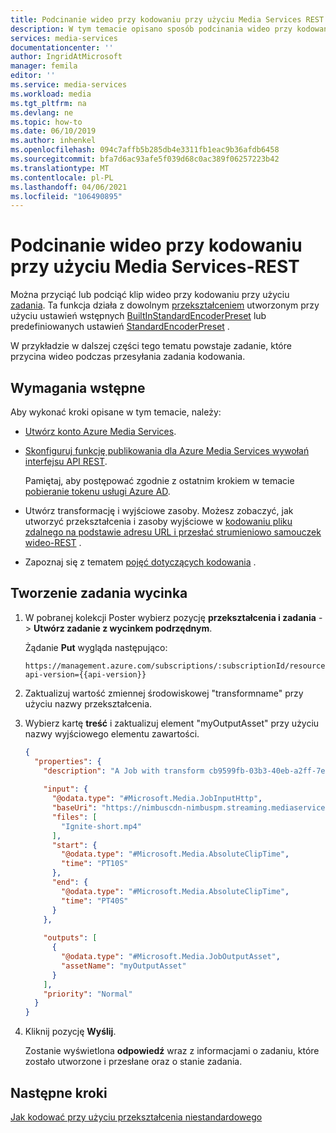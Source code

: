 ```yaml
---
title: Podcinanie wideo przy kodowaniu przy użyciu Media Services REST
description: W tym temacie opisano sposób podcinania wideo przy kodowaniu przy użyciu Azure Media Services za pomocą interfejsu REST
services: media-services
documentationcenter: ''
author: IngridAtMicrosoft
manager: femila
editor: ''
ms.service: media-services
ms.workload: media
ms.tgt_pltfrm: na
ms.devlang: ne
ms.topic: how-to
ms.date: 06/10/2019
ms.author: inhenkel
ms.openlocfilehash: 094c7affb5b285db4e3311fb1eac9b36afdb6458
ms.sourcegitcommit: bfa7d6ac93afe5f039d68c0ac389f06257223b42
ms.translationtype: MT
ms.contentlocale: pl-PL
ms.lasthandoff: 04/06/2021
ms.locfileid: "106490895"
---
```

# <a name="subclip-a-video-when-encoding-with-media-services---rest"></a>Podcinanie wideo przy kodowaniu przy użyciu Media Services-REST

Można przyciąć lub podciąć klip wideo przy kodowaniu przy użyciu [zadania](/rest/api/media/jobs). Ta funkcja działa z dowolnym [przekształceniem](/rest/api/media/transforms) utworzonym przy użyciu ustawień wstępnych [BuiltInStandardEncoderPreset](/rest/api/media/transforms/createorupdate#builtinstandardencoderpreset) lub predefiniowanych ustawień [StandardEncoderPreset](/rest/api/media/transforms/createorupdate#standardencoderpreset) . 

W przykładzie w dalszej części tego tematu powstaje zadanie, które przycina wideo podczas przesyłania zadania kodowania. 

## <a name="prerequisites"></a>Wymagania wstępne

Aby wykonać kroki opisane w tym temacie, należy:

- [Utwórz konto Azure Media Services](./account-create-how-to.md).
- [Skonfiguruj funkcję publikowania dla Azure Media Services wywołań interfejsu API REST](setup-postman-rest-how-to.md).
    
    Pamiętaj, aby postępować zgodnie z ostatnim krokiem w temacie [pobieranie tokenu usługi Azure AD](setup-postman-rest-how-to.md#get-azure-ad-token). 
- Utwórz transformację i wyjściowe zasoby. Możesz zobaczyć, jak utworzyć przekształcenia i zasoby wyjściowe w [kodowaniu pliku zdalnego na podstawie adresu URL i przesłać strumieniowo samouczek wideo-REST](stream-files-tutorial-with-rest.md) .
- Zapoznaj się z tematem [pojęć dotyczących kodowania](encode-concept.md) .

## <a name="create-a-subclipping-job"></a>Tworzenie zadania wycinka

1. W pobranej kolekcji Poster wybierz pozycję **przekształcenia i zadania**  ->  **Utwórz zadanie z wycinkem podrzędnym**.
    
    Żądanie **Put** wygląda następująco:
    
    ```
    https://management.azure.com/subscriptions/:subscriptionId/resourceGroups/:resourceGroupName/providers/Microsoft.Media/mediaServices/:accountName/transforms/:transformName/jobs/:jobName?api-version={{api-version}}
    ```
1. Zaktualizuj wartość zmiennej środowiskowej "transformname" przy użyciu nazwy przekształcenia. 
1. Wybierz kartę **treść** i zaktualizuj element "myOutputAsset" przy użyciu nazwy wyjściowego elementu zawartości.

    ```json
    {
      "properties": {
        "description": "A Job with transform cb9599fb-03b3-40eb-a2ff-7ea909f53735 and single clip.",
       
        "input": {
          "@odata.type": "#Microsoft.Media.JobInputHttp",
          "baseUri": "https://nimbuscdn-nimbuspm.streaming.mediaservices.windows.net/2b533311-b215-4409-80af-529c3e853622/",
          "files": [
            "Ignite-short.mp4"
          ],
          "start": {
            "@odata.type": "#Microsoft.Media.AbsoluteClipTime",
            "time": "PT10S"
          },
          "end": {
            "@odata.type": "#Microsoft.Media.AbsoluteClipTime",
            "time": "PT40S"
          }
        },
      
        "outputs": [
          {
            "@odata.type": "#Microsoft.Media.JobOutputAsset",
            "assetName": "myOutputAsset"
          }
        ],
        "priority": "Normal"
      }
    }
    ```
1. Kliknij pozycję **Wyślij**.

    Zostanie wyświetlona **odpowiedź** wraz z informacjami o zadaniu, które zostało utworzone i przesłane oraz o stanie zadania. 

## <a name="next-steps"></a>Następne kroki

[Jak kodować przy użyciu przekształcenia niestandardowego](transform-custom-preset-rest-how-to.md) 
